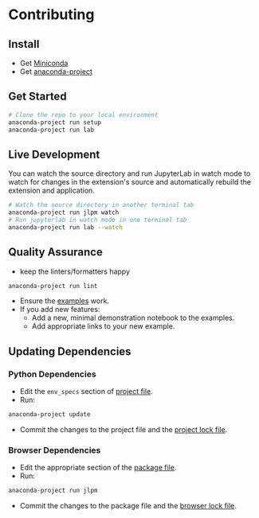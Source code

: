 # Contributing

## Install

- Get [Miniconda](https://docs.conda.io/en/latest/miniconda.html)
- Get [anaconda-project](https://anaconda-project.readthedocs.io)

## Get Started
```bash
# Clone the repo to your local environment
anaconda-project run setup
anaconda-project run lab
```

## Live Development
You can watch the source directory and run JupyterLab in watch mode to watch for
changes in the extension's source and automatically rebuild the extension and
application.

```bash
# Watch the source directory in another terminal tab
anaconda-project run jlpm watch
# Run jupyterlab in watch mode in one terminal tab
anaconda-project run lab --watch
```

## Quality Assurance

- keep the linters/formatters happy

```bash
anaconda-project run lint
```

- Ensure the [examples](./examples) work.
- If you add new features:
    - Add a new, minimal demonstration notebook to the examples.
    - Add appropriate links to your new example.

## Updating Dependencies


### Python Dependencies

- Edit the `env_specs` section of [project file](./anaconda-project.yml).
- Run:

```bash
anaconda-project update
```

- Commit the changes to the project file and the
[project lock file](./anaconda-project-lock.yml).


### Browser Dependencies

- Edit the appropriate section of the [package file](./package.json).
- Run:

```bash
anaconda-project run jlpm
```

- Commit the changes to the package file and the [browser lock file](./yarn.lock).
